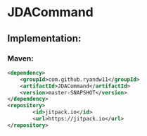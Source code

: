 # JDACommand
## Implementation:
### Maven:
```xml
<dependency>
  	<groupId>com.github.ryandw11</groupId>
  	<artifactId>JDACommand</artifactId>
    <version>master-SNAPSHOT</version>
</dependency>
<repository>
		<id>jitpack.io</id>
		<url>https://jitpack.io</url>
</repository>
```
